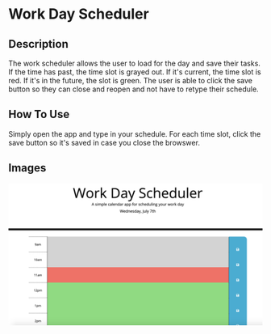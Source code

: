 # Work Day Scheduler
## Description
The work scheduler allows the user to load for the day and save their tasks. If the time has past, the time slot is grayed out. If it's current, the time slot is red. If it's in the future, the slot is green. The user is able to click the save button so they can close and reopen and not have to retype their schedule.
## How To Use
Simply open the app and type in your schedule. For each time slot, click the save button so it's saved in case you close the browswer.
## Images
![Image of Work Day Scheduler](workday.png)
